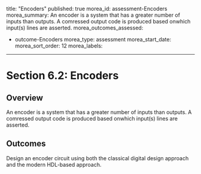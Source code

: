 title: "Encoders"
published: true
morea_id: assessment-Encoders
morea_summary: An encoder is a system that has a greater number of inputs than outputs. A comressed output code is produced based onwhich input(s) lines are asserted.
morea_outcomes_assessed:
 - outcome-Encoders
morea_type: assessment
morea_start_date: 
morea_sort_order: 12
morea_labels:
---

# Section 6.2: Encoders

## Overview

An encoder is a system that has a greater number of inputs than outputs. A comressed output code is produced based onwhich input(s) lines are asserted.

## Outcomes

Design an encoder circuit using both the classical digital design approach and the modern HDL-based approach.
